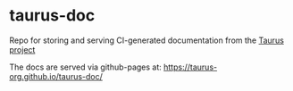# taurus-doc
Repo for storing and serving CI-generated documentation from the [Taurus project](https://github.com/taurus-org/taurus)

The docs are served via github-pages at: https://taurus-org.github.io/taurus-doc/
